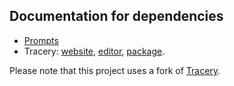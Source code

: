 ## Documentation for dependencies
- [Prompts](https://www.npmjs.com/package/prompts)
- Tracery: [website](http://tracery.io/), [editor](http://tracery.io/editor/), [package](https://www.npmjs.com/package/tracery-grammar).

Please note that this project uses a fork of [Tracery](https://github.com/galaxykate/tracery/tree/tracery2).